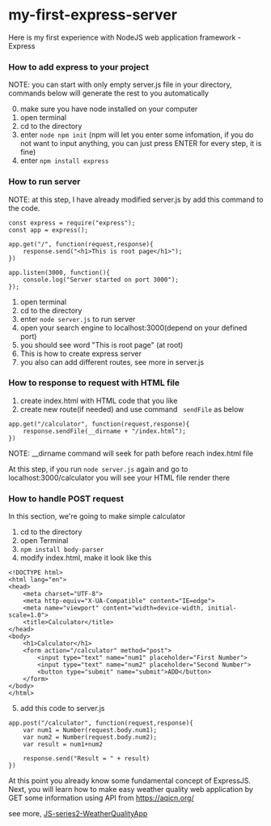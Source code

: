 # my-first-express-server
Here is my first experience with NodeJS web application framework - Express

### How to add express to your project

NOTE: you can start with only empty server.js file in your directory, commands below will generate the rest to you automatically

0. make sure you have node installed on your computer
1. open terminal
2. cd to the directory
3. enter ```node npm init``` (npm will let you enter some infomation, if you do not want to input anything, you can just press ENTER for every step, it is fine)
4. enter ```npm install express```

### How to run server

NOTE: at this step, I have already modified server.js by add this command to the code.

```
const express = require("express");
const app = express();

app.get("/", function(request,response){
	response.send("<h1>This is root page</h1>");
})

app.listen(3000, function(){
	console.log("Server started on port 3000");
});

```

1. open terminal
2. cd to the directory
3. enter ```node server.js``` to run server
4. open your search engine to localhost:3000(depend on your defined port)
5. you should see word "This is root page" (at root)
6. This is how to create express server
7. you also can add different routes, see more in server.js

### How to response to request with HTML file

1. create index.html with HTML code that you like
2. create new route(if needed) and use command ``` sendFile``` as below

```
app.get("/calculator", function(request,response){
	response.sendFile(__dirname + "/index.html");
})
```
NOTE: __dirname command will seek for path before reach index.html file

At this step, if you run ```node server.js``` again and go to localhost:3000/calculator you will see your HTML file render there

### How to handle POST request

In this section, we're going to make simple calculator

1. cd to the directory
2. open Terminal
3. ``` npm install body-parser ```
4. modify index.html, make it look like this
```
<!DOCTYPE html>
<html lang="en">
<head>
    <meta charset="UTF-8">
    <meta http-equiv="X-UA-Compatible" content="IE=edge">
    <meta name="viewport" content="width=device-width, initial-scale=1.0">
    <title>Calculator</title>
</head>
<body>
    <h1>Calculator</h1>
    <form action="/calculator" method="post">
        <input type="text" name="num1" placeholder="First Number">
        <input type="text" name="num2" placeholder="Second Number">
        <button type="submit" name="submit">ADD</button>
    </form>
</body>
</html>
```
5. add this code to server.js
```
app.post("/calculator", function(request,response){
	var num1 = Number(request.body.num1);
	var num2 = Number(request.body.num2);
	var result = num1+num2

	response.send("Result = " + result)
})
```

At this point you already know some fundamental concept of ExpressJS. Next, you will learn how to make easy weather quality web application by GET some information using API from https://aqicn.org/

see more, [JS-series2-WeatherQualityApp](https://github.com/Jomsaruj/JS-series2-WeatherQualityApp)
